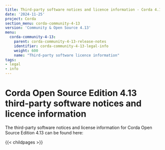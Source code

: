 ```yaml
---
title: Third-party software notices and licence information - Corda 4.13 Open Source
date: '2024-11-25'
project: Corda
section_menu: corda-community-4-13
version: 'Community & Open Source 4.13'
menu:
  corda-community-4-13:
    parent: corda-community-4-13-release-notes
    identifier: corda-community-4-13-legal-info
    weight: 600
    name: "Third-party software licence information"
tags:
- legal
- info
---
```


# Corda Open Source Edition 4.13 third-party software notices and licence information

The third-party software notices and license information for Corda Open Source Edition 4.13 can be found here:

{{< childpages >}}